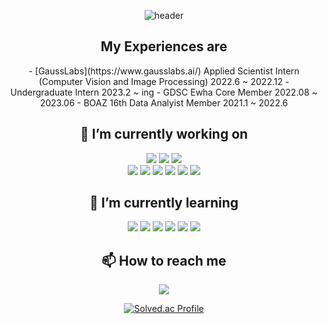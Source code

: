 
<div align="center"> 
  
  
![header](https://capsule-render.vercel.app/api?type=soft&color=000000&height=150&section=header&text=🐣Hi,%20There!&fontSize=30&fontColor=FFFFFF)
 
 <h2> My Experiences are</h2>
 - [GaussLabs](https://www.gausslabs.ai/) Applied Scientist Intern (Computer Vision and Image Processing) 2022.6 ~ 2022.12
 - Undergraduate Intern 2023.2 ~ ing  
 - GDSC Ewha Core Member 2022.08 ~ 2023.06
 - BOAZ 16th Data Analyist Member 2021.1 ~ 2022.6  
  
<h2>🔭 I’m currently working on</h2>

<img src="https://img.shields.io/badge/OpenCV-5C3EE8?style=flat-square&logo=OpenCV&logoColor=white"/></a> 
<img src="https://img.shields.io/badge/Pytorch-EE4C2C?style=flat-square&logo=Pytorch&logoColor=white"/></a> 
<img src="https://img.shields.io/badge/Python-3766AB?style=flat-square&logo=Python&logoColor=white"/></a> <br>
<img src="https://img.shields.io/badge/Tensorflow-235C3EE8?style=flat-square&logo=Tensorflow&logoColor=white"/></a>
<img src="https://img.shields.io/badge/Django-092E20?style=flat-square&logo=Django&logoColor=white"/></a> 
<img src="https://img.shields.io/badge/Flask-000000?style=flat-square&logo=Flask&logoColor=white"/></a> 
<img src="https://img.shields.io/badge/PostgreSQL-4169E1?style=flat-square&logo=PostgreSQL&logoColor=white"/></a> 
<img src="https://img.shields.io/badge/C-00599C?style=flat-square&logo=C&logoColor=white"/></a> 
<img src="https://img.shields.io/badge/MySQL-3766AB?style=flat-square&logo=MySQL&logoColor=white"/></a> 

<h2>🌱 I’m currently learning</h2>

<img src="https://img.shields.io/badge/MachineVision-000000?style=flat-square&logo=OpenAI"/></a>
<img src="https://img.shields.io/badge/DeepLearning-000000?style=flat-square&logo=OpenAI"/></a>
<img src="https://img.shields.io/badge/ComputerVision-000000?style=flat-square&logo=OpenAI"/></a>
<img src="https://img.shields.io/badge/ObjectDetection-000000?style=flat-square&logo=OpenAI"/></a>
<img src="https://img.shields.io/badge/AnomalyDetection-000000?style=flat-square&logo=OpenAI"/></a>
<img src="https://img.shields.io/badge/ImageSegmentation-000000?style=flat-square&logo=OpenAI"/></a>


<h2>📫 How to reach me</h2>
<a href="1109penguin@gmail.com" target="_blank"><img src="https://img.shields.io/badge/Gmail-EA4335?style=flat-square&logo=Gmail&logoColor=white"/></a>
<br>

<!--![ixxi's github stats](https://github-readme-stats.vercel.app/api?username=penguin1109&show_icons=true&theme=dark) -->
[![Solved.ac Profile](http://mazassumnida.wtf/api/generate_badge?boj=2000flora)](https://solved.ac/2000flora)<br/>

</div>
